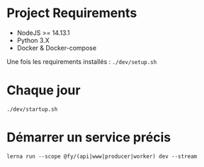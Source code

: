 

# Project Requirements

* NodeJS >= 14.13.1
* Python 3.X
* Docker & Docker-compose


Une fois les requirements installés : `./dev/setup.sh`

# Chaque jour
`./dev/startup.sh`


# Démarrer un service précis
`lerna run --scope @fy/(api|www|producer|worker) dev --stream`

